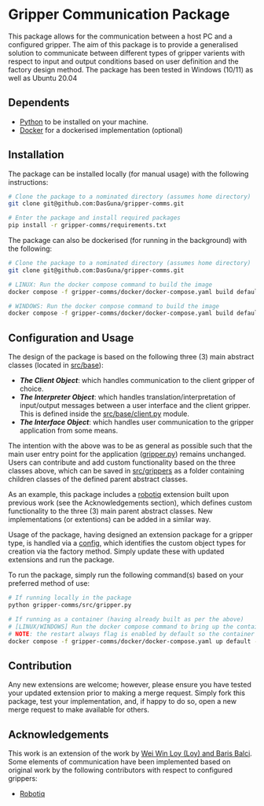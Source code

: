 # Gripper Communication Package
This package allows for the communication between a host PC and a configured gripper. The aim of this package is to provide a generalised solution to communicate between different types of gripper varients with respect to input and output conditions based on user definition and the factory design method. The package has been tested in Windows (10/11) as well as Ubuntu 20.04

## Dependents
- [Python](https://www.python.org/downloads/) to be installed on your machine.
- [Docker](https://docs.docker.com/engine/install/) for a dockerised implementation (optional)

## Installation
The package can be installed locally (for manual usage) with the following instructions:
```bash
# Clone the package to a nominated directory (assumes home directory)
git clone git@github.com:DasGuna/gripper-comms.git  

# Enter the package and install required packages
pip install -r gripper-comms/requirements.txt
```

The package can also be dockerised (for running in the background) with the following:
```bash
# Clone the package to a nominated directory (assumes home directory)
git clone git@github.com:DasGuna/gripper-comms.git  

# LINUX: Run the docker compose command to build the image  
docker compose -f gripper-comms/docker/docker-compose.yaml build default 

# WINDOWS: Run the docker compose command to build the image  
docker compose -f gripper-comms/docker/docker-compose.yaml build default-windows
```

## Configuration and Usage
The design of the package is based on the following three (3) main abstract classes (located in [src/base](./src/base/)):
- ***The Client Object***: which handles communication to the client gripper of choice.  
- ***The Interpreter Object***: which handles translation/interpretation of input/output messages between a user interface and the client gripper. This is defined inside the [src/base/client.py](./src/base/client.py) module.
- ***The Interface Object***: which handles user communication to the gripper application from some means.

The intention with the above was to be as general as possible such that the main user entry point for the application ([gripper.py](./src/gripper.py)) remains unchanged. Users can contribute and add custom functionality based on the three classes above, which can be saved in [src/grippers](./src/grippers/) as a folder containing children classes of the defined parent abstract classes. 

As an example, this package includes a [robotiq](./src/grippers/robotiq/) extension built upon previous work (see the Acknowledgements section), which defines custom functionality to the three (3) main parent abstract classes. New implementations (or extentions) can be added in a similar way. 

Usage of the package, having designed an extension package for a gripper type, is handled via a [config](./config/gripper.yaml), which identifies the custom object types for creation via the factory method. Simply update these with updated extensions and run the package.

To run the package, simply run the following command(s) based on your preferred method of use: 
```bash
# If running locally in the package
python gripper-comms/src/gripper.py

# If running as a container (having already built as per the above)
# [LINUX/WINDOWS] Run the docker compose command to bring up the container (to run in the background)
# NOTE: the restart always flag is enabled by default so the container will start up on boot
docker compose -f gripper-comms/docker/docker-compose.yaml up default --detach
```

## Contribution
Any new extensions are welcome; however, please ensure you have tested your updated extension prior to making a merge request. Simply fork this package, test your implementation, and, if happy to do so, open a new merge request to make available for others.

## Acknowledgements
This work is an extension of the work by [Wei Win Loy (Loy) and Baris Balci](https://github.com/DERT-research/RoboticArm-Software-EndEffectors/tree/main). Some elements of communication have been implemented based on original work by the following contributors with respect to configured grippers:
- [Robotiq](https://github.com/ros-industrial-attic/robotiq/tree/kinetic-devel/robotiq_2f_gripper_control)
